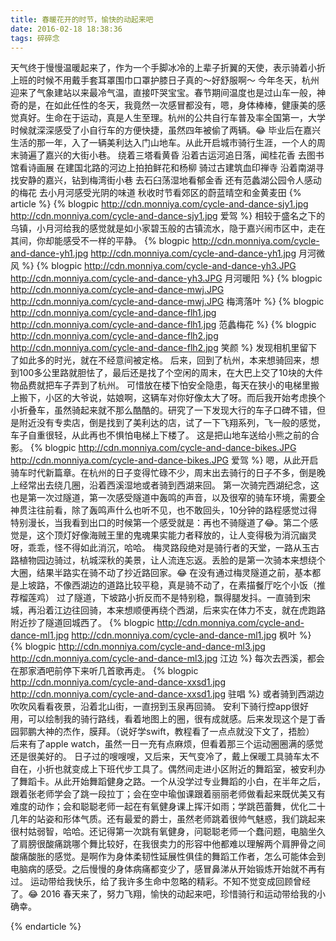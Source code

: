 ```yaml
---
title: 春暖花开的时节，愉快的动起来吧
date: 2016-02-18 18:38:36
tags: 碎碎念
---
```

天气终于慢慢温暖起来了，作为一个手脚冰冷的上辈子折翼的天使，表示骑着小折上班的时候不用戴手套耳罩围巾口罩护膝日子真的～好舒服啊～
今年冬天，杭州迎来了气象建站以来最冷气温，直接吓哭宝宝。春节期间温度也是过山车一般，神奇的是，在如此任性的冬天，我竟然一次感冒都没有，嗯，身体棒棒，健康美的感觉真好。生命在于运动，真是人生至理。杭州的公共自行车普及率全国第一，大学时候就深深感受了小自行车的方便快捷，虽然四年被偷了两辆。😂
毕业后在嘉兴生活的那一年，入了一辆美利达入门山地车。从此开启城市骑行生涯，一个人的周末骑遍了嘉兴的大街小巷。
绕着三塔看黄昏
沿着古运河追日落，闻桂花香
去图书馆看诗画展
在建国北路的河边上拍拍鲜花和杨柳
骑过古建筑血印禅寺
沿着南湖寻找安静的嘉兴，钻到梅湾街小巷
去石臼荡湿地看郁金香
还有范蠡湖公园令人感动的梅花
去小月河感受光阴的味道
秋收时节看郊区的蔚蓝晴空和金黄麦田
{% article %}
{% blogpic http://cdn.monniya.com/cycle-and-dance-sjy1.jpg http://cdn.monniya.com/cycle-and-dance-sjy1.jpg 爱驾 %}
相较于盛名之下的乌镇，小月河给我的感觉就是如小家碧玉般的古镇流水，隐于嘉兴闹市区中，走在其间，你却能感受不一样的平静。
{% blogpic http://cdn.monniya.com/cycle-and-dance-yh1.jpg http://cdn.monniya.com/cycle-and-dance-yh1.jpg 月河微风 %}
{% blogpic http://cdn.monniya.com/cycle-and-dance-yh3.JPG http://cdn.monniya.com/cycle-and-dance-yh3.JPG 月河暖阳 %}
{% blogpic http://cdn.monniya.com/cycle-and-dance-mwj.JPG http://cdn.monniya.com/cycle-and-dance-mwj.JPG 梅湾落叶 %}
{% blogpic http://cdn.monniya.com/cycle-and-dance-flh1.jpg http://cdn.monniya.com/cycle-and-dance-flh1.jpg 范蠡梅花 %}
{% blogpic http://cdn.monniya.com/cycle-and-dance-flh2.jpg http://cdn.monniya.com/cycle-and-dance-flh2.jpg 笑颜 %}
发现相机里留下了如此多的时光，就在不经意间被定格。
后来，回到了杭州，本来想骑回来，想到100多公里路就胆怯了，最后还是找了个空闲的周末，在大巴上交了10块的大件物品费就把车子弄到了杭州。
可惜放在楼下怕安全隐患，每天在狭小的电梯里搬上搬下，小区的大爷说，姑娘啊，这辆车对你好像太大了呀。而后我开始考虑换个小折叠车，虽然骑起来就不那么酷酷的。研究了一下发现大行的车子口碑不错，但是附近没有专卖店，倒是找到了美利达的店，试了一下飞翔系列，飞一般的感觉，车子自重很轻，从此再也不惧怕电梯上下楼了。
这是把山地车送给小熊之前的合影。
{% blogpic http://cdn.monniya.com/cycle-and-dance-bikes.JPG http://cdn.monniya.com/cycle-and-dance-bikes.JPG 爱驾 %}
嗯，从此开启骑车时代新篇章。在杭州的日子变得忙碌不少，周末出去骑行的日子不多，倒是晚上经常出去绕几圈，沿着西溪湿地或者骑到西湖来回。
第一次骑完西湖纪念，这也是第一次过隧道，第一次感受隧道中轰鸣的声音，以及很窄的骑车环境，需要全神贯注往前看，除了轰鸣声什么也听不见，也不敢回头，10分钟的路程感觉过得特别漫长，当我看到出口的时候第一个感受就是：再也不骑隧道了😂。第二个感觉是，这个顶灯好像海贼王里的鬼魂果实能力者释放的，让人变得极为消沉幽灵呀，乖乖，怪不得如此消沉，哈哈。
梅灵路段绝对是骑行者的天堂，一路从玉古路植物园边骑过，杭城深秋的美景，让人流连忘返。丢脸的是第一次骑本来想绕个大圈，结果半路实在骑不动了抄近路回家。😂
在没有通过梅灵隧道之前，基本都是上坡路，不像西湖边的道路比较平稳，真是骑不动了，在素描餐厅吃个小饭（推荐榴莲鸡）
过了隧道，下坡路小折反而不是特别稳，飘得腿发抖。一直骑到宋城，再沿着江边往回骑，本来想顺便再绕个西湖，后来实在体力不支，就在虎跑路附近抄了隧道回城西了。
{% blogpic http://cdn.monniya.com/cycle-and-dance-ml1.jpg http://cdn.monniya.com/cycle-and-dance-ml1.jpg 枫叶 %}
{% blogpic http://cdn.monniya.com/cycle-and-dance-ml3.jpg http://cdn.monniya.com/cycle-and-dance-ml3.jpg 江边 %}
每次去西溪，都会在那家酒吧前停下来听几首歌再走。
{% blogpic http://cdn.monniya.com/cycle-and-dance-xxsd1.jpg http://cdn.monniya.com/cycle-and-dance-xxsd1.jpg 驻唱 %}
或者骑到西湖边吹吹风看看夜景，沿着北山街，一直拐到玉泉再回骑。
安利下骑行控app很好用，可以绘制我的骑行路线，看着地图上的圈，很有成就感。后来发现这个是丁香园郭鹏大神的杰作，膜拜。（说好学swift，教程看了一点点就没下文了，捂脸）
后来有了apple watch，虽然一日一充有点麻烦，但看着那三个运动圈圈满的感觉还是很美好的。
日子过的嗖嗖嗖，又后来，天气变冷了，戴上保暖工具骑车太不自在，小折也就变成上下班代步工具了。偶然间走进小区附近的舞蹈室，被安利办了舞蹈卡。从此开始舞蹈健身之路。一个从没学过专业舞蹈的小白，在半年之后，跟着张老师学会了跳一段拉丁；会在空中瑜伽课跟着丽丽老师做看起来既优美又有难度的动作；会和聪聪老师一起在有氧健身课上挥汗如雨；学跳芭蕾舞，优化二十几年的站姿和形体气质。还有最爱的爵士，虽然老师跳着很帅气魅惑，我们跳起来很村姑弱智，哈哈。还记得第一次跳有氧健身，问聪聪老师一个蠢问题，电脑坐久了肩膀很酸痛跳哪个舞比较好，在我很卖力的形容中他都难以理解两个肩胛骨之间酸痛酸胀的感觉。是啊作为身体柔韧性延展性俱佳的舞蹈工作者，怎么可能体会到电脑病的感受。之后慢慢的身体病痛都变少了，感冒鼻涕从开始锻炼开始就不再有过。
运动带给我快乐，给了我许多生命中忽略的精彩。不知不觉变成回顾曾经了。😂
2016 春天来了，努力飞翔，愉快的动起来吧，珍惜骑行和运动带给我的小确幸。

{% endarticle %}
